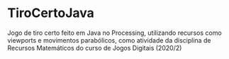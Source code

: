# TiroCertoJava
 Jogo de tiro certo feito em Java no Processing, utilizando recursos como viewports e movimentos parabólicos, como atividade da disciplina de Recursos Matemáticos do curso de Jogos Digitais (2020/2)
